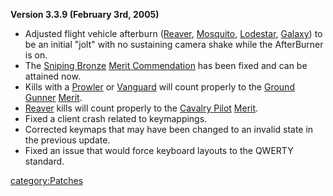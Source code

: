 **Version 3.3.9 (February 3rd, 2005)**

- Adjusted flight vehicle afterburn ([Reaver](/Reaver "wikilink"),
  [Mosquito](/Mosquito "wikilink"), [Lodestar](/Lodestar "wikilink"),
  [Galaxy](/Galaxy "wikilink")) to be an initial "jolt" with no
  sustaining camera shake while the AfterBurner is on.
- The [Sniping Bronze](</Sniping_(Merit)> "wikilink") [Merit
  Commendation](/Merit_Commendation "wikilink") has been fixed and can
  be attained now.
- Kills with a [Prowler](/Prowler "wikilink") or
  [Vanguard](/Vanguard "wikilink") will count properly to the [Ground
  Gunner](/Ground_Gunner "wikilink")
  [Merit](/Merit_Commendation "wikilink").
- [Reaver](/Reaver "wikilink") kills will count properly to the
  [Cavalry Pilot](/Cavalry_Pilot "wikilink")
  [Merit](/Merit_Commendation "wikilink").
- Fixed a client crash related to keymappings.
- Corrected keymaps that may have been changed to an invalid state in
  the previous update.
- Fixed an issue that would force keyboard layouts to the QWERTY
  standard.

[category:Patches](/category:Patches "wikilink")
